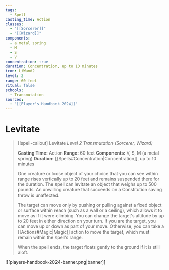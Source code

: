 ```yaml
---
tags:
  - Spell
casting_time: Action
classes:
  - "[[Sorcerer]]"
  - "[[Wizard]]"
components:
  - a metal spring
  - M
  - S
  - V
concentration: true
duration: Concentration, up to 10 minutes
icon: LiWand2
level: 2
range: 60 feet
ritual: false
schools:
  - Transmutation
sources:
  - "[[Player's Handbook 2024]]"
---
```


# Levitate

>[!spell-callout] Levitate
>_Level 2 Transmutation (Sorcerer, Wizard)_
>
>**Casting Time:** Action
>**Range:** 60 feet
>**Components:** V, S, M (a metal spring)
>**Duration:** [[Spells#Concentration\|Concentration]], up to 10 minutes
>
>One creature or loose object of your choice that you can see within range rises vertically up to 20 feet and remains suspended there for the duration. The spell can levitate an object that weighs up to 500 pounds. An unwilling creature that succeeds on a Constitution saving throw is unaffected.
>
>The target can move only by pushing or pulling against a fixed object or surface within reach (such as a wall or a ceiling), which allows it to move as if it were climbing. You can change the target's altitude by up to 20 feet in either direction on your turn. If you are the target, you can move up or down as part of your move. Otherwise, you can take a [[Actions#Magic\|Magic]] action to move the target, which must remain within the spell's range.
>
>When the spell ends, the target floats gently to the ground if it is still aloft.


![[players-handbook-2024-banner.png|banner]]
